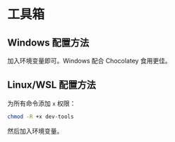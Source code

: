 # 工具箱

## Windows 配置方法

加入环境变量即可。Windows 配合 Chocolatey 食用更佳。

## Linux/WSL 配置方法

为所有命令添加 `x` 权限：

```sh
chmod -R +x dev-tools
```

然后加入环境变量。